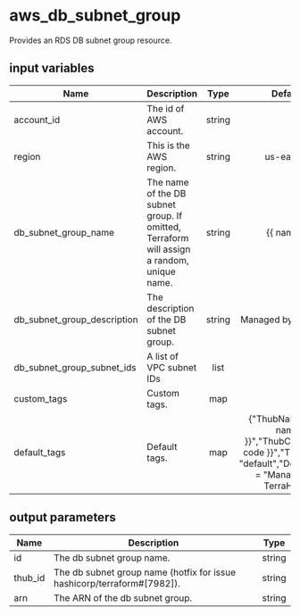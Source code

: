 # aws_db_subnet_group

Provides an RDS DB subnet group resource.

## input variables

| Name | Description | Type | Default | Required |
|------|-------------|:----:|:-----:|:-----:|
|account_id|The id of AWS account.|string||Yes|
|region|This is the AWS region.|string|us-east-1|Yes|
|db_subnet_group_name|The name of the DB subnet group. If omitted, Terraform will assign a random, unique name.|string|{{ name }}|No|
|db_subnet_group_description|The description of the DB subnet group.|string|Managed by TerraHub|No|
|db_subnet_group_subnet_ids|A list of VPC subnet IDs|list||Yes|
|custom_tags|Custom tags.|map||No|
|default_tags|Default tags.|map|{"ThubName"= "{{ name }}","ThubCode"= "{{ code }}","ThubEnv"= "default","Description" = "Managed by TerraHub"}|No|

## output parameters

| Name | Description | Type |
|------|-------------|:----:|
|id|The db subnet group name.|string|
|thub_id|The db subnet group name (hotfix for issue hashicorp/terraform#[7982]).|string|
|arn|The ARN of the db subnet group.|string|
